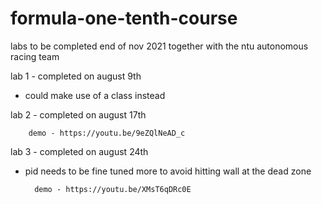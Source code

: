 # formula-one-tenth-course

labs to be completed end of nov 2021 together with the ntu autonomous racing team

lab 1 - completed on august 9th

- could make use of a class instead

lab 2 - completed on august 17th

        demo - https://youtu.be/9eZQlNeAD_c
    
lab 3 - completed on august 24th

- pid needs to be fine tuned more to avoid hitting wall at the dead zone

        demo - https://youtu.be/XMsT6qDRc0E
